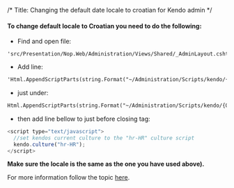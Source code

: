 /*
Title: Changing the default date locale to croatian for Kendo admin
*/

#### To change default locale to Croatian you need to do the following:

- Find and open file: 
```
'src/Presentation/Nop.Web/Administration/Views/Shared/_AdminLayout.cshtml'
```

- Add line: 
```html
'Html.AppendScriptParts(string.Format("~/Administration/Scripts/kendo/{0}/cultures/kendo.culture.hr-HR.min.js", kendoVersion));' 
```

- just under: 
```html
Html.AppendScriptParts(string.Format("~/Administration/Scripts/kendo/{0}/kendo.web.min.js", kendoVersion));
```

- then add line bellow to just before closing </head> tag:
```js
<script type="text/javascript">
  //set kendos current culture to the "hr-HR" culture script
  kendo.culture("hr-HR");
</script>
```

**Make sure the locale is the same as the one you have used above).**

For more information follow the topic [here](https://www.nopcommerce.com/boards/t/2653/how-to-change-date-format-for-admin-interface.aspx?p=6).
